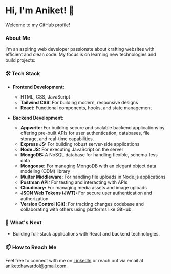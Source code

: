 
# Hi, I'm Aniket! 👋  
Welcome to my GitHub profile!

### About Me

I'm an aspiring web developer passionate about crafting websites with efficient and clean code. My focus is on learning new technologies and build projects:

### 🛠️ Tech Stack

- **Frontend Development:**
  - HTML, CSS, JavaScript
  - **Tailwind CSS:** For building modern, responsive designs
  - **React:** Functional components, hooks, and state management

- **Backend Development:**
  - **Appwrite:** For building secure and scalable backend applications by offering pre-built APIs for user authentication, databases, file storage, and real-time capabilities. 
  - **Express JS:** For building robust server-side applications
  - **Node JS:** For executing JavaScript on the server
  - **MongoDB:** A NoSQL database for handling flexible, schema-less data
  - **Mongoose:** For managing MongoDB with an elegant object data modeling (ODM) library
  - **Multer Middleware:** For handling file uploads in Node.js applications
  - **Postman API:** For testing and interacting with APIs
  - **Cloudinary:** For managing media assets and image uploads
  - **JSON Web Tokens (JWT):** For secure user authentication and authorization
  - **Version Control (Git)**: For tracking changes codebase and collaborating with others using platforms like GitHub.
  
### 🌱 What's Next

- Building full-stack applications with React and backend technologies.

### 📫 How to Reach Me
Feel free to connect with me on <a href="https://www.linkedin.com/in/aniket-chawardol">LinkedIn</a> or reach out via email at <a href="mailto:aniketchawardol@gmail.com">aniketchawardol@gmail.com</a>.
